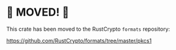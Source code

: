 # 🚨 MOVED! 🚨

This crate has been moved to the RustCrypto `formats` repository:

https://github.com/RustCrypto/formats/tree/master/pkcs1
